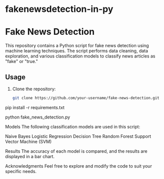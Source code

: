 # fakenewsdetection-in-py
# Fake News Detection 

This repository contains a Python script for fake news detection using machine learning techniques. The script performs data cleaning, data exploration, and various classification models to classify news articles as "fake" or "true."

## Usage

1. Clone the repository:

   ```bash
   git clone https://github.com/your-username/fake-news-detection.git
   
pip install -r requirements.txt

python fake_news_detection.py

Models
The following classification models are used in this script:

Naive Bayes
Logistic Regression
Decision Tree
Random Forest
Support Vector Machine (SVM)

Results
The accuracy of each model is compared, and the results are displayed in a bar chart.

Acknowledgments
Feel free to explore and modify the code to suit your specific needs. 
